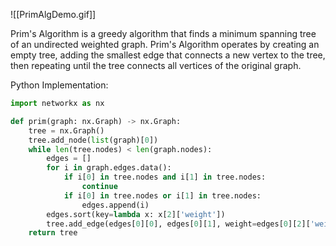![[PrimAlgDemo.gif]]

Prim's Algorithm is a greedy algorithm that finds a minimum spanning tree of an undirected weighted graph. Prim's Algorithm operates by creating an empty tree, adding the smallest edge that connects a new vertex to the tree, then repeating until the tree connects all vertices of the original graph.


Python Implementation:
```python
import networkx as nx

def prim(graph: nx.Graph) -> nx.Graph:
    tree = nx.Graph()
    tree.add_node(list(graph)[0])
    while len(tree.nodes) < len(graph.nodes):
        edges = []
        for i in graph.edges.data():
            if i[0] in tree.nodes and i[1] in tree.nodes:
                continue
            if i[0] in tree.nodes or i[1] in tree.nodes:
                edges.append(i)
        edges.sort(key=lambda x: x[2]['weight'])
        tree.add_edge(edges[0][0], edges[0][1], weight=edges[0][2]['weight'])
    return tree
```
